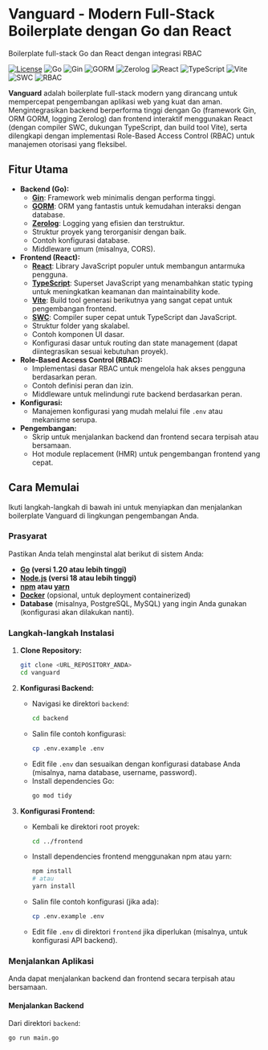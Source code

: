 # Vanguard - Modern Full-Stack Boilerplate dengan Go dan React
Boilerplate full-stack Go dan React dengan integrasi RBAC

[![License](https://img.shields.io/badge/License-MIT-yellow.svg)](https://opensource.org/licenses/MIT)
![Go](https://img.shields.io/badge/Go-v1.24-blue.svg)
![Gin](https://img.shields.io/badge/Gin-v1.9+-darkblue.svg)
![GORM](https://img.shields.io/badge/GORM-v1.25+-brightgreen.svg)
![Zerolog](https://img.shields.io/badge/Zerolog-v1.30+-green.svg)
![React](https://img.shields.io/badge/React-v18+-lightblue.svg)
![TypeScript](https://img.shields.io/badge/TypeScript-v5+-blueviolet.svg)
![Vite](https://img.shields.io/badge/Vite-v4+-purple.svg)
![SWC](https://img.shields.io/badge/SWC-brightgreen.svg)
![RBAC](https://img.shields.io/badge/RBAC-yellowgreen.svg)

**Vanguard** adalah boilerplate full-stack modern yang dirancang untuk mempercepat pengembangan aplikasi web yang kuat dan aman. Mengintegrasikan backend berperforma tinggi dengan Go (framework Gin, ORM GORM, logging Zerolog) dan frontend interaktif menggunakan React (dengan compiler SWC, dukungan TypeScript, dan build tool Vite), serta dilengkapi dengan implementasi Role-Based Access Control (RBAC) untuk manajemen otorisasi yang fleksibel.

## Fitur Utama

* **Backend (Go):**
    * **[Gin](https://gin-gonic.com/)**: Framework web minimalis dengan performa tinggi.
    * **[GORM](https://gorm.io/)**: ORM yang fantastis untuk kemudahan interaksi dengan database.
    * **[Zerolog](https://github.com/rs/zerolog)**: Logging yang efisien dan terstruktur.
    * Struktur proyek yang terorganisir dengan baik.
    * Contoh konfigurasi database.
    * Middleware umum (misalnya, CORS).
* **Frontend (React):**
    * **[React](https://react.dev/)**: Library JavaScript populer untuk membangun antarmuka pengguna.
    * **[TypeScript](https://www.typescriptlang.org/)**: Superset JavaScript yang menambahkan static typing untuk meningkatkan keamanan dan maintainability kode.
    * **[Vite](https://vitejs.dev/)**: Build tool generasi berikutnya yang sangat cepat untuk pengembangan frontend.
    * **[SWC](https://swc.rs/)**: Compiler super cepat untuk TypeScript dan JavaScript.
    * Struktur folder yang skalabel.
    * Contoh komponen UI dasar.
    * Konfigurasi dasar untuk routing dan state management (dapat diintegrasikan sesuai kebutuhan proyek).
* **Role-Based Access Control (RBAC):**
    * Implementasi dasar RBAC untuk mengelola hak akses pengguna berdasarkan peran.
    * Contoh definisi peran dan izin.
    * Middleware untuk melindungi rute backend berdasarkan peran.
* **Konfigurasi:**
    * Manajemen konfigurasi yang mudah melalui file `.env` atau mekanisme serupa.
* **Pengembangan:**
    * Skrip untuk menjalankan backend dan frontend secara terpisah atau bersamaan.
    * Hot module replacement (HMR) untuk pengembangan frontend yang cepat.

## Cara Memulai

Ikuti langkah-langkah di bawah ini untuk menyiapkan dan menjalankan boilerplate Vanguard di lingkungan pengembangan Anda.

### Prasyarat

Pastikan Anda telah menginstal alat berikut di sistem Anda:

* **[Go](https://go.dev/dl/) (versi 1.20 atau lebih tinggi)**
* **[Node.js](https://nodejs.org/) (versi 18 atau lebih tinggi)**
* **[npm](https://www.npmjs.com/) atau [yarn](https://yarnpkg.com/)**
* **[Docker](https://www.docker.com/)** (opsional, untuk deployment containerized)
* **Database** (misalnya, PostgreSQL, MySQL) yang ingin Anda gunakan (konfigurasi akan dilakukan nanti).

### Langkah-langkah Instalasi

1.  **Clone Repository:**
    ```bash
    git clone <URL_REPOSITORY_ANDA>
    cd vanguard
    ```

2.  **Konfigurasi Backend:**
    * Navigasi ke direktori `backend`:
        ```bash
        cd backend
        ```
    * Salin file contoh konfigurasi:
        ```bash
        cp .env.example .env
        ```
    * Edit file `.env` dan sesuaikan dengan konfigurasi database Anda (misalnya, nama database, username, password).
    * Install dependencies Go:
        ```bash
        go mod tidy
        ```

3.  **Konfigurasi Frontend:**
    * Kembali ke direktori root proyek:
        ```bash
        cd ../frontend
        ```
    * Install dependencies frontend menggunakan npm atau yarn:
        ```bash
        npm install
        # atau
        yarn install
        ```
    * Salin file contoh konfigurasi (jika ada):
        ```bash
        cp .env.example .env
        ```
    * Edit file `.env` di direktori `frontend` jika diperlukan (misalnya, untuk konfigurasi API backend).

### Menjalankan Aplikasi

Anda dapat menjalankan backend dan frontend secara terpisah atau bersamaan.

#### Menjalankan Backend

Dari direktori `backend`:

```bash
go run main.go
